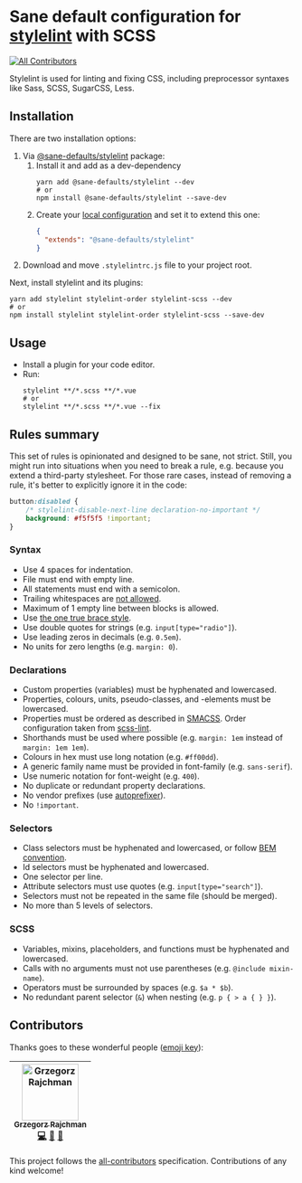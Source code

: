 # Sane default configuration for [stylelint](https://github.com/stylelint/stylelint) with SCSS
[![All Contributors](https://img.shields.io/badge/all_contributors-1-orange.svg?style=flat-square)](#contributors)

Stylelint is used for linting and fixing CSS, including preprocessor syntaxes like Sass, SCSS, SugarCSS, Less.

## Installation

There are two installation options:

1. Via [@sane-defaults/stylelint](https://www.npmjs.com/package/@sane-defaults/stylelint) package:
    1. Install it and add as a dev-dependency
        ```shell
        yarn add @sane-defaults/stylelint --dev
        # or
        npm install @sane-defaults/stylelint --save-dev
        ```
    2. Create your [local configuration](https://stylelint.io/user-guide/configuration/) and set it to extend this one:
        ```json
        {
          "extends": "@sane-defaults/stylelint"
        }
        ```
2. Download and move `.stylelintrc.js` file to your project root.

Next, install stylelint and its plugins:

```shell
yarn add stylelint stylelint-order stylelint-scss --dev
# or
npm install stylelint stylelint-order stylelint-scss --save-dev
```

## Usage

* Install a plugin for your code editor.
* Run:
    ```shell
    stylelint **/*.scss **/*.vue
    # or
    stylelint **/*.scss **/*.vue --fix
    ```

## Rules summary

This set of rules is opinionated and designed to be sane, not strict.
Still, you might run into situations when you need to break a rule, e.g. because you extend a third-party stylesheet. For those rare cases, instead of removing a rule, it's better to explicitly ignore it in the code:

```css
button:disabled {
    /* stylelint-disable-next-line declaration-no-important */
    background: #f5f5f5 !important;
}
```

### Syntax

* Use 4 spaces for indentation.
* File must end with empty line.
* All statements must end with a semicolon.
* Trailing whitespaces are [not allowed](http://www.dinduks.com/why-are-trailing-whitespaces-bad/).
* Maximum of 1 empty line between blocks is allowed.
* Use [the one true brace style](https://en.wikipedia.org/wiki/Indentation_style#Variant:_1TBS_.28OTBS.29).
* Use double quotes for strings (e.g. `input[type="radio"]`).
* Use leading zeros in decimals (e.g. `0.5em`).
* No units for zero lengths (e.g. `margin: 0`).

### Declarations

* Custom properties (variables) must be hyphenated and lowercased.
* Properties, colours, units, pseudo-classes, and -elements must be lowercased.
* Properties must be ordered as described in [SMACSS](https://smacss.com/book/formatting#grouping). Order configuration taken from [scss-lint](https://github.com/brigade/scss-lint/blob/master/data/property-sort-orders/smacss.txt).
* Shorthands must be used where possible (e.g. `margin: 1em` instead of `margin: 1em 1em`).
* Colours in hex must use long notation (e.g. `#ff00dd`).
* A generic family name must be provided in font-family (e.g. `sans-serif`).
* Use numeric notation for font-weight (e.g. `400`).
* No duplicate or redundant property declarations.
* No vendor prefixes (use [autoprefixer](https://github.com/postcss/autoprefixer)).
* No `!important`.

### Selectors

* Class selectors must be hyphenated and lowercased, or follow [BEM convention](http://getbem.com/naming/).
* Id selectors must be hyphenated and lowercased.
* One selector per line.
* Attribute selectors must use quotes (e.g. `input[type="search"]`).
* Selectors must not be repeated in the same file (should be merged).
* No more than 5 levels of selectors.

### SCSS

* Variables, mixins, placeholders, and functions must be hyphenated and lowercased.
* Calls with no arguments must not use parentheses (e.g. `@include mixin-name`).
* Operators must be surrounded by spaces (e.g. `$a * $b`).
* No redundant parent selector (`&`) when nesting (e.g. `p { > a { } }`).

## Contributors

Thanks goes to these wonderful people ([emoji key](https://github.com/all-contributors/all-contributors#emoji-key)):

<!-- ALL-CONTRIBUTORS-LIST:START - Do not remove or modify this section -->
<!-- prettier-ignore -->
| [<img src="https://avatars1.githubusercontent.com/u/3495587?v=4" width="100px;" alt="Grzegorz Rajchman"/><br /><sub><b>Grzegorz Rajchman</b></sub>](https://github.com/mrliptontea)<br />[💻](https://github.com/sane-defaults/stylelint/commits?author=mrliptontea "Code") [📖](https://github.com/sane-defaults/stylelint/commits?author=mrliptontea "Documentation") [🤔](#ideas-mrliptontea "Ideas, Planning, & Feedback") |
| :---: |
<!-- ALL-CONTRIBUTORS-LIST:END -->

This project follows the [all-contributors](https://github.com/all-contributors/all-contributors) specification. Contributions of any kind welcome!